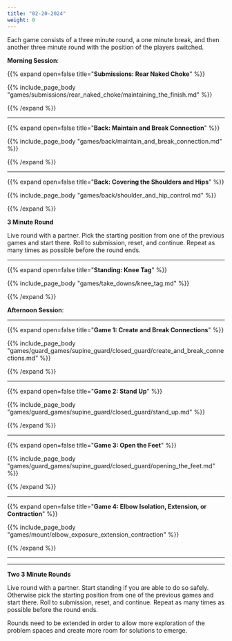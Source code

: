 ```yaml
---
title: "02-20-2024"
weight: 0
---
```


Each game consists of a three minute round, a one minute break, and then another three minute round with the position of the players switched. 

**Morning Session**: 

{{% expand open=false title="**Submissions: Rear Naked Choke**" %}}

{{% include_page_body "games/submissions/rear_naked_choke/maintaining_the_finish.md" %}}

{{% /expand %}}

---
{{% expand open=false title="**Back: Maintain and Break Connection**" %}}

{{% include_page_body "games/back/maintain_and_break_connection.md" %}}

{{% /expand %}}


---
{{% expand open=false title="**Back: Covering the Shoulders and Hips**" %}}

{{% include_page_body "games/back/shoulder_and_hip_control.md" %}}

{{% /expand %}}

**3 Minute Round**

Live round with a partner. Pick the starting position from one of the previous games and start there. Roll to submission, reset, and continue. Repeat as many times as possible before the round ends. 

---
{{% expand open=false title="**Standing: Knee Tag**" %}}

{{% include_page_body "games/take_downs/knee_tag.md" %}}

{{% /expand %}}


**Afternoon Session**:

---
{{% expand open=false title="**Game 1: Create and Break Connections**" %}}

{{% include_page_body "games/guard_games/supine_guard/closed_guard/create_and_break_connections.md" %}}

{{% /expand %}}

---
{{% expand open=false title="**Game 2: Stand Up**" %}}

{{% include_page_body "games/guard_games/supine_guard/closed_guard/stand_up.md" %}}

{{% /expand %}}

---
{{% expand open=false title="**Game 3: Open the Feet**" %}}

{{% include_page_body "games/guard_games/supine_guard/closed_guard/opening_the_feet.md" %}}

{{% /expand %}}

---
{{% expand open=false title="**Game 4: Elbow Isolation, Extension, or Contraction**" %}}

{{% include_page_body "games/mount/elbow_exposure_extension_contraction" %}}

{{% /expand %}}

---

---
**Two 3 Minute Rounds**

Live round with a partner. Start standing if you are able to do so safely. Otherwise pick the starting position from one of the previous games and start there. Roll to submission, reset, and continue. Repeat as many times as possible before the round ends. 

Rounds need to be extended in order to allow more exploration of the problem spaces and create more room for solutions to emerge.